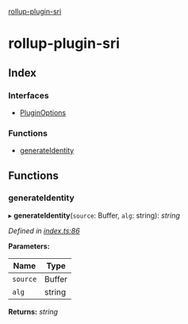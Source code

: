 [rollup-plugin-sri](README.md)

# rollup-plugin-sri

## Index

### Interfaces

* [PluginOptions](interfaces/pluginoptions.md)

### Functions

* [generateIdentity](README.md#generateidentity)

## Functions

###  generateIdentity

▸ **generateIdentity**(`source`: Buffer, `alg`: string): *string*

*Defined in [index.ts:86](https://github.com/JonasKruckenberg/rollup-plugin-sri/blob/d8c89d7/index.ts#L86)*

**Parameters:**

Name | Type |
------ | ------ |
`source` | Buffer |
`alg` | string |

**Returns:** *string*
